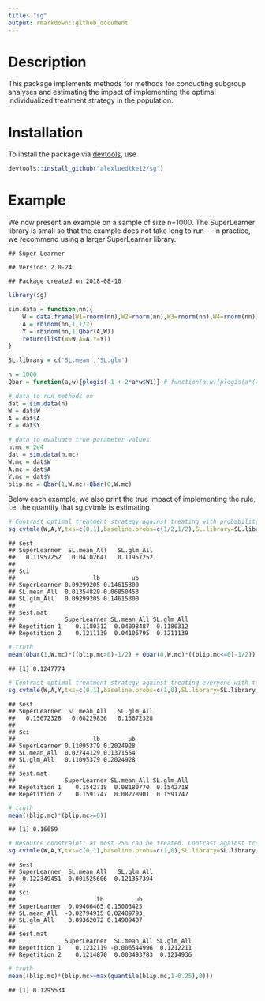 ```yaml
---
title: "sg"
output: rmarkdown::github_document
---
```




# Description

This package implements methods for methods for conducting subgroup analyses and estimating the impact of implementing the optimal individualized treatment strategy in the population.

# Installation

To install the package via [devtools](https://www.rstudio.com/products/rpackages/devtools/), use


```r
devtools::install_github("alexluedtke12/sg")
```

# Example

We now present an example on a sample of size n=1000. The SuperLearner library is small so that the example does not take long to run -- in practice, we recommend using a larger SuperLearner library. 


```
## Super Learner
```

```
## Version: 2.0-24
```

```
## Package created on 2018-08-10
```


```r
library(sg)

sim.data = function(nn){
	W = data.frame(W1=rnorm(nn),W2=rnorm(nn),W3=rnorm(nn),W4=rnorm(nn))
	A = rbinom(nn,1,1/2)
	Y = rbinom(nn,1,Qbar(A,W))
	return(list(W=W,A=A,Y=Y))
}

SL.library = c('SL.mean','SL.glm')

n = 1000
Qbar = function(a,w){plogis(-1 + 2*a*w$W1)} # function(a,w){plogis(a*(w$W1>0)*w$W1)}

# data to run methods on
dat = sim.data(n)
W = dat$W
A = dat$A
Y = dat$Y

# data to evaluate true parameter values
n.mc = 2e4
dat = sim.data(n.mc)
W.mc = dat$W
A.mc = dat$A
Y.mc = dat$Y
blip.mc = Qbar(1,W.mc)-Qbar(0,W.mc)
```

Below each example, we also print the true impact of implementing the rule, i.e. the quantity that sg.cvtmle is estimating.

```r
# Contrast optimal treatment strategy against treating with probability 1/2
sg.cvtmle(W,A,Y,txs=c(0,1),baseline.probs=c(1/2,1/2),SL.library=SL.library,sig.trunc=0.001,family=binomial(),kappa=1,num.SL.rep=2,num.est.rep=2,lib.ests=TRUE,verbose=FALSE)
```

```
## $est
## SuperLearner  SL.mean_All   SL.glm_All 
##   0.11957252   0.04102641   0.11957252 
## 
## $ci
##                      lb         ub
## SuperLearner 0.09299205 0.14615300
## SL.mean_All  0.01354829 0.06850453
## SL.glm_All   0.09299205 0.14615300
## 
## $est.mat
##              SuperLearner SL.mean_All SL.glm_All
## Repetition 1    0.1180312  0.04098487  0.1180312
## Repetition 2    0.1211139  0.04106795  0.1211139
```

```r
# truth
mean(Qbar(1,W.mc)*((blip.mc>0)-1/2) + Qbar(0,W.mc)*((blip.mc<=0)-1/2))
```

```
## [1] 0.1247774
```

```r
# Contrast optimal treatment strategy against treating everyone with tx 0
sg.cvtmle(W,A,Y,txs=c(0,1),baseline.probs=c(1,0),SL.library=SL.library,sig.trunc=0.001,family=binomial(),kappa=1,num.SL.rep=2,num.est.rep=2,lib.ests=TRUE,verbose=FALSE)
```

```
## $est
## SuperLearner  SL.mean_All   SL.glm_All 
##   0.15672328   0.08229836   0.15672328 
## 
## $ci
##                      lb        ub
## SuperLearner 0.11095379 0.2024928
## SL.mean_All  0.02744129 0.1371554
## SL.glm_All   0.11095379 0.2024928
## 
## $est.mat
##              SuperLearner SL.mean_All SL.glm_All
## Repetition 1    0.1542718  0.08180770  0.1542718
## Repetition 2    0.1591747  0.08278901  0.1591747
```

```r
# truth
mean((blip.mc)*(blip.mc>=0))
```

```
## [1] 0.16659
```

```r
# Resource constraint: at most 25% can be treated. Contrast against treating everyone with tx 0
sg.cvtmle(W,A,Y,txs=c(0,1),baseline.probs=c(1,0),SL.library=SL.library,sig.trunc=0.001,family=binomial(),kappa=0.25,num.SL.rep=2,num.est.rep=2,lib.ests=TRUE,verbose=FALSE)
```

```
## $est
## SuperLearner  SL.mean_All   SL.glm_All 
##  0.122349451 -0.001525606  0.121357394 
## 
## $ci
##                       lb         ub
## SuperLearner  0.09466465 0.15003425
## SL.mean_All  -0.02794915 0.02489793
## SL.glm_All    0.09362072 0.14909407
## 
## $est.mat
##              SuperLearner  SL.mean_All SL.glm_All
## Repetition 1    0.1232119 -0.006544996  0.1212211
## Repetition 2    0.1214870  0.003493783  0.1214936
```

```r
# truth
mean((blip.mc)*(blip.mc>=max(quantile(blip.mc,1-0.25),0)))
```

```
## [1] 0.1295534
```
